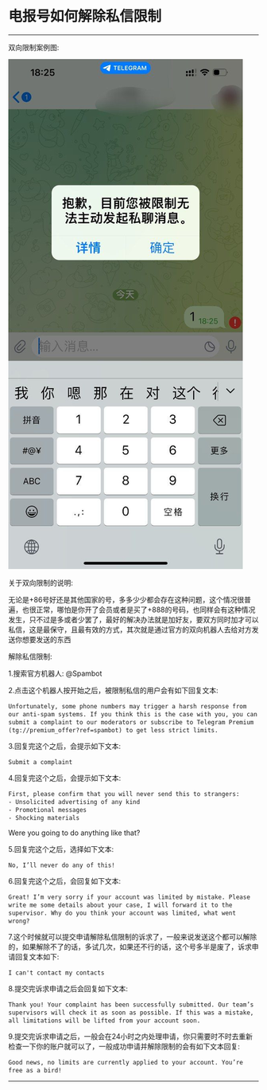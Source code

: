 # 电报号如何解除私信限制

----------------------

双向限制案例图:

![image](/img/双向限制.jpg)

关于双向限制的说明:

无论是+86号好还是其他国家的号，多多少少都会存在这种问题，这个情况很普遍，也很正常，哪怕是你开了会员或者是买了+888的号码，也同样会有这种情况发生，只不过是多或者少罢了，最好的解决办法就是加好友，要双方同时加才可以私信，这是最保守，且最有效的方式，其次就是通过官方的双向机器人去给对方发送你想要发送的东西

解除私信限制:

1.搜索官方机器人: @Spambot

2.点击这个机器人按开始之后，被限制私信的用户会有如下回复文本:

    Unfortunately, some phone numbers may trigger a harsh response from our anti-spam systems. If you think this is the case with you, you can submit a complaint to our moderators or subscribe to Telegram Premium (tg://premium_offer?ref=spambot) to get less strict limits.

3.回复完这个之后，会提示如下文本:

    Submit a complaint

4.回复完这个之后，会提示如下文本:

    First, please confirm that you will never send this to strangers:
    - Unsolicited advertising of any kind
    - Promotional messages
    - Shocking materials

Were you going to do anything like that?

5.回复完这个之后，选择如下文本:

    No, I’ll never do any of this!

6.回复完这个之后，会回复如下文本:

    Great! I’m very sorry if your account was limited by mistake. Please write me some details about your case, I will forward it to the supervisor. Why do you think your account was limited, what went wrong?

7.这个时候就可以提交申请解除私信限制的诉求了，一般来说发送这个都可以解除的，如果解除不了的话，多试几次，如果还不行的话，这个号多半是废了，诉求申请回复文本如下:

    I can't contact my contacts

8.提交完诉求申请之后会回复如下文本:

    Thank you! Your complaint has been successfully submitted. Our team’s supervisors will check it as soon as possible. If this was a mistake, all limitations will be lifted from your account soon.

9.提交完诉求申请之后，一般会在24小时之内处理申请，你只需要时不时去重新检查一下你的账户就可以了，一般成功申请并解除限制的会有如下文本回复:

    Good news, no limits are currently applied to your account. You’re free as a bird!
    
----------------------    